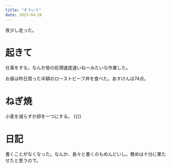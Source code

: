```yaml
---
title: "そういう"
date: 2023-04-26
---
```


夜少し走った。
# 起きて
仕事をする。なんか皆の処理速度速いねーみたいな作業した。

お昼は昨日買った半額のローストビーフ丼を食べた。あすけんは74点。
# ねぎ焼
小麦を減らすか卵を一つにする。
{{<tweet user="dango_bot" id="1651194473710510081">}}
# 日記
書くことがなくなった。なんか、長々と書くのもめんどいし。務めは十分に果たせたと思うので。

